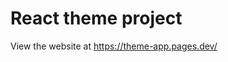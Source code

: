 # React theme project
View the website at <a href="https://theme-app.pages.dev/" target="_blank">https://theme-app.pages.dev/</a>
